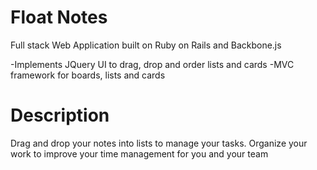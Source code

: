 # Float Notes

Full stack Web Application built on Ruby on Rails and Backbone.js

-Implements JQuery UI to drag, drop and order lists and cards
-MVC framework for boards, lists and cards




# Description

Drag and drop your notes into lists to manage your tasks. Organize your work to
improve your time management for you and your team
